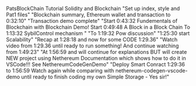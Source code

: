 PatsBlockChain Tutorial Solidity and Blockchain
"Set up index, style and Pat1 files"
"Blockchain summary, Ethereum wallet and transaction to 0:32:10"
"Transaction demo complete"
"Start 0:43:32 Fundementals of Blockchain with Blockchain Demo! Start 0:49:48 A Block in a Block Chain To 1:13:32 SybilControl mechanism "
"To 1:19:32 Pow discussion"
"1:25:30 start Scalability"
"Recap at 1:28:18 and now for some CODE 1:29.36"
"Watch video from 1:29.36 until ready to run something! And continue watching from 1:49:23"
"At 1:56:59 and will continue for explanations BUT will create NEW project using Nethereum Documentation which shows how to do it in VSCode!!! See NethereumCodeGenDemo"
"Deploy Smart Conract 1:29:36 to 1:56:59 Watch again while comparing with nethereum-codegen-vscode-demo until ready to finish coding my own Simple Storage - Yes sir!"
